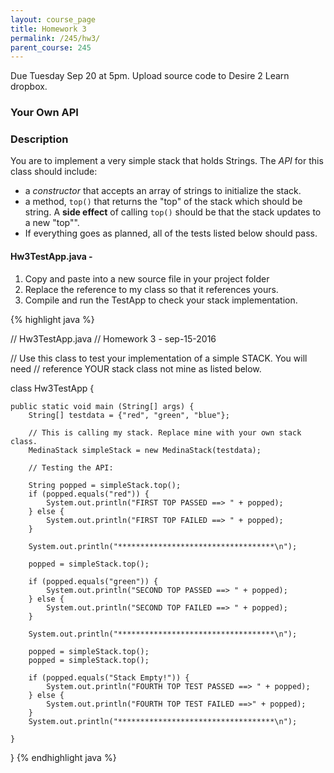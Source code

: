 ```yaml
---
layout: course_page
title: Homework 3
permalink: /245/hw3/
parent_course: 245
---
```


Due Tuesday Sep 20 at 5pm. Upload source code to Desire 2 Learn dropbox.

### Your Own API


### Description

You are to implement a very simple stack that holds Strings. The *API* for this class should include:

- a *constructor* that accepts an array of strings to initialize the stack.
- a method, ```top()``` that returns the "top" of the stack which should be string. A **side effect** of calling ```top()``` should be that the stack updates to a new "top"".
- If everything goes as planned, all of the tests listed below should pass. 


#### Hw3TestApp.java - 

1. Copy and paste into a new source file in your project folder
2. Replace the reference to my class so that it references yours.
3. Compile and run the TestApp to check your stack implementation.

{% highlight java %}

// Hw3TestApp.java
// Homework 3 - sep-15-2016

// Use this class to test your implementation of a simple STACK. You will need 
// reference YOUR stack class not mine as listed below. 

class Hw3TestApp {

	public static void main (String[] args) {
		String[] testdata = {"red", "green", "blue"};

		// This is calling my stack. Replace mine with your own stack class.
		MedinaStack simpleStack = new MedinaStack(testdata);

		// Testing the API:

		String popped = simpleStack.top();
		if (popped.equals("red")) {
			System.out.println("FIRST TOP PASSED ==> " + popped);
		} else {
			System.out.println("FIRST TOP FAILED ==> " + popped);
		}

		System.out.println("***********************************\n");

		popped = simpleStack.top();
		
		if (popped.equals("green")) {
			System.out.println("SECOND TOP PASSED ==> " + popped);
		} else {
			System.out.println("SECOND TOP FAILED ==> " + popped);
		}

		System.out.println("***********************************\n");
		
		popped = simpleStack.top();
		popped = simpleStack.top();

		if (popped.equals("Stack Empty!")) {
			System.out.println("FOURTH TOP TEST PASSED ==> " + popped);
		} else {
			System.out.println("FOURTH TOP TEST FAILED ==>" + popped);
		}
		System.out.println("***********************************\n");

	}
}
{% endhighlight java %}









